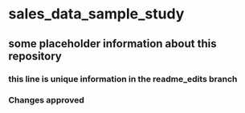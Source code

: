 # sales_data_sample_study

## some placeholder information about this repository

### this line is unique information in the readme_edits branch

### Changes approved
